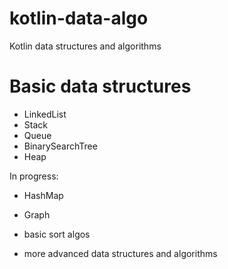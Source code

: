 # kotlin-data-algo
Kotlin data structures and algorithms


# Basic data structures
- LinkedList
- Stack
- Queue
- BinarySearchTree
- Heap

In progress:
- HashMap
- Graph


- basic sort algos
- more advanced data structures and algorithms
